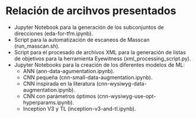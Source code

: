 # Relación de arcihvos presentados

* Jupyter Notebook para la generación de los subconjuntos de direcciones (eda-for-tfm.ipynb).
* Script para la automatización de escaneos de Masscan (run_masscan.sh).
* Script para el procesado de archivos XML para la generación de listas de objetivos para la herramienta Eyewitness (xml_processing_script.py).
* Jupyter Notebooks para la creación de los diferentes modelos de ML:
  -	ANN (ann-data-agumentation.ipynb).
  -	CNN pequeña (cnn-small-data-augmentation.ipynb).
  -	CNN inspirada en la literatura (cnn-wysiwyg-data-augmentation.ipynb).
  -	CNN con parámetros óptimos (cnn-wysiwyg-use-opt-hyperparams.ipynb).
  - Inception V3 y TL (inception-v3-and-tl.ipynb).
